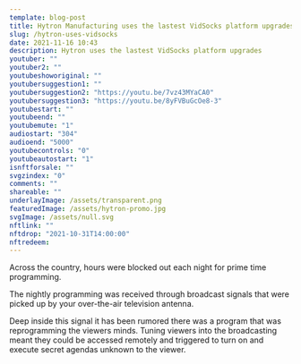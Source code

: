 ```yaml
---
template: blog-post
title: Hytron Manufacturing uses the lastest VidSocks platform upgrades
slug: /hytron-uses-vidsocks
date: 2021-11-16 10:43
description: Hytron uses the lastest VidSocks platform upgrades
youtuber: ""
youtuber2: ""
youtubeshoworiginal: ""
youtubersuggestion1: ""
youtubersuggestion2: "https://youtu.be/7vz43MYaCA0"
youtubersuggestion3: "https://youtu.be/8yFVBuGcOe8-3"
youtubestart: ""
youtubeend: ""
youtubemute: "1"
audiostart: "304"
audioend: "5000"
youtubecontrols: "0"
youtubeautostart: "1"
isnftforsale: ""
svgzindex: "0"
comments: ""
shareable: ""
underlayImage: /assets/transparent.png
featuredImage: /assets/hytron-promo.jpg
svgImage: /assets/null.svg
nftlink: ""
nftdrop: "2021-10-31T14:00:00"
nftredeem:
---
```

Across the country, hours were blocked out each night for prime time programming. 

The nightly programming was received through broadcast signals that were picked up by your over-the-air television antenna. 

Deep inside this signal it has been rumored there was a program that was reprogramming the viewers minds. Tuning viewers into the broadcasting meant they could be accessed remotely and triggered to turn on and execute secret agendas unknown to the viewer. 

